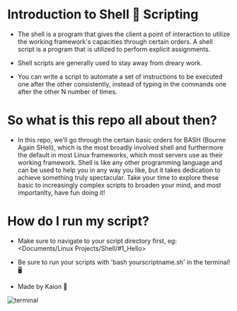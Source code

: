 #   Introduction to Shell 🐚 Scripting

- The shell is a program that gives the client a point of interaction to utilize the working framework's capacities through certain orders. A shell script is a program that is utilized to perform explicit assignments.

- Shell scripts are generally used to stay away from dreary work.

- You can write a script to automate a set of instructions to be executed one after the other consistently, instead of typing in the commands one after the other N number of times.



#  So what is this repo all about then?

- In this repo, we'll go through the certain basic orders for BASH (Bourne Again SHell), which is the most broadly involved shell and furthermore the default in most Linux frameworks, which most servers use as their working framework. Shell is like any other programming language and can be used to help you in any way you like, but it takes dedication to achieve something truly spectacular. Take your time to explore these basic to increasingly complex scripts to broaden your mind, and most importanlty, have fun doing it!


# How do I run my script?

- Make sure to navigate to your script directory first, eg: <Documents/Linux Projects/Shell/#1_Hello>
 
- Be sure to run your scripts with 'bash yourscriptname.sh' in the terminal! 🖥️

- Made by Kaion 🐧


![terminal](https://user-images.githubusercontent.com/86653534/153720919-b2eba118-805b-46b9-8302-6b6f11b610a1.gif)
